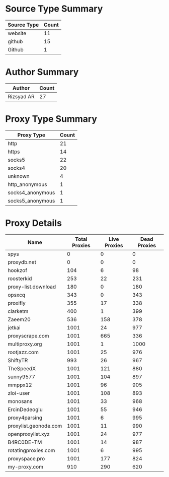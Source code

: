 # Source Type Summary

| Source Type | Count |
|-------------|-------|
| website | 11 |
| github | 15 |
| Github | 1 |


# Author Summary

| Author | Count |
|--------|-------|
| Rizsyad AR | 27 |


# Proxy Type Summary

| Proxy Type | Count |
|------------|-------|
| http | 21 |
| https | 14 |
| socks5 | 22 |
| socks4 | 20 |
| unknown | 4 |
| http_anonymous | 1 |
| socks4_anonymous | 1 |
| socks5_anonymous | 1 |


# Proxy Details

| Name | Total Proxies | Live Proxies | Dead Proxies |
|------|---------------|--------------|---------------|
| spys | 0 | 0 | 0 |
| proxydb.net | 0 | 0 | 0 |
| hookzof | 104 | 6 | 98 |
| roosterkid | 253 | 22 | 231 |
| proxy-list.download | 180 | 0 | 180 |
| opsxcq | 343 | 0 | 343 |
| proxifly | 355 | 17 | 338 |
| clarketm | 400 | 1 | 399 |
| Zaeem20 | 536 | 158 | 378 |
| jetkai | 1001 | 24 | 977 |
| proxyscrape.com | 1001 | 665 | 336 |
| multiproxy.org | 1001 | 1 | 1000 |
| rootjazz.com | 1001 | 25 | 976 |
| ShiftyTR | 993 | 26 | 967 |
| TheSpeedX | 1001 | 121 | 880 |
| sunny9577 | 1001 | 104 | 897 |
| mmppx12 | 1001 | 96 | 905 |
| zloi-user | 1001 | 108 | 893 |
| monosans | 1001 | 33 | 968 |
| ErcinDedeoglu | 1001 | 55 | 946 |
| proxy4parsing | 1001 | 6 | 995 |
| proxylist.geonode.com | 1001 | 11 | 990 |
| openproxylist.xyz | 1001 | 24 | 977 |
| B4RC0DE-TM | 1001 | 14 | 987 |
| rotatingproxies.com | 1001 | 6 | 995 |
| proxyspace.pro | 1001 | 177 | 824 |
| my-proxy.com | 910 | 290 | 620 |
